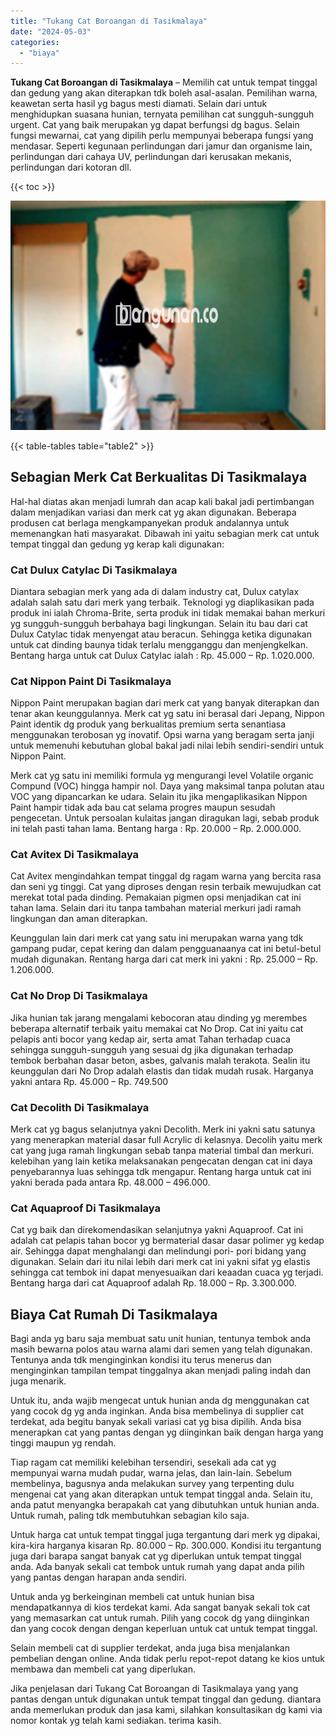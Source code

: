 ```yaml
---
title: "Tukang Cat Boroangan di Tasikmalaya"
date: "2024-05-03"
categories: 
  - "biaya"
---
```


**Tukang Cat Boroangan di Tasikmalaya** – Memilih cat untuk tempat tinggal dan gedung yang akan diterapkan tdk boleh asal-asalan. Pemilihan warna, keawetan serta hasil yg bagus mesti diamati. Selain dari untuk menghidupkan suasana hunian, ternyata pemilihan cat sungguh-sungguh urgent. Cat yang baik merupakan yg dapat berfungsi dg bagus. Selain fungsi mewarnai, cat yang dipilih perlu mempunyai beberapa fungsi yang mendasar. Seperti kegunaan perlindungan dari jamur dan organisme lain, perlindungan dari cahaya UV, perlindungan dari kerusakan mekanis, perlindungan dari kotoran dll.

{{< toc >}}

![Tukang Cat Boroangan di Tasikmalaya](/images/jasa-cat-murah22.png)

{{< table-tables table="table2" >}}

## Sebagian Merk Cat Berkualitas Di Tasikmalaya

Hal-hal diatas akan menjadi lumrah dan acap kali bakal jadi pertimbangan dalam menjadikan variasi dan merk cat yg akan digunakan. Beberapa produsen cat berlaga mengkampanyekan produk andalannya untuk memenangkan hati masyarakat. Dibawah ini yaitu sebagian merk cat untuk tempat tinggal dan gedung yg kerap kali digunakan:

### Cat Dulux Catylac Di Tasikmalaya

Diantara sebagian merk yang ada di dalam industry cat, Dulux catylax adalah salah satu dari merk yang terbaik. Teknologi yg diaplikasikan pada produk ini ialah Chroma-Brite, serta produk ini tidak memakai bahan merkuri yg sungguh-sungguh berbahaya bagi lingkungan. Selain itu bau dari cat Dulux Catylac tidak menyengat atau beracun. Sehingga ketika digunakan untuk cat dinding baunya tidak terlalu mengganggu dan menjengkelkan. Bentang harga untuk cat Dulux Catylac ialah : Rp. 45.000 – Rp. 1.020.000.

### Cat Nippon Paint Di Tasikmalaya

Nippon Paint merupakan bagian dari merk cat yang banyak diterapkan dan tenar akan keunggulannya. Merk cat yg satu ini berasal dari Jepang, Nippon Paint identik dg produk yang berkualitas premium serta senantiasa menggunakan terobosan yg inovatif. Opsi warna yang beragam serta janji untuk memenuhi kebutuhan global bakal jadi nilai lebih sendiri-sendiri untuk Nippon Paint.

Merk cat yg satu ini memiliki formula yg mengurangi level Volatile organic Compund (VOC) hingga hampir nol. Daya yang maksimal tanpa polutan atau VOC yang dipancarkan ke udara. Selain itu jika mengaplikasikan Nippon Paint hampir tidak ada bau cat selama progres maupun sesudah pengecetan. Untuk persoalan kulaitas jangan diragukan lagi, sebab produk ini telah pasti tahan lama. Bentang harga : Rp. 20.000 – Rp. 2.000.000.

### Cat Avitex Di Tasikmalaya

Cat Avitex mengindahkan tempat tinggal dg ragam warna yang bercita rasa dan seni yg tinggi. Cat yang diproses dengan resin terbaik mewujudkan cat merekat total pada dinding. Pemakaian pigmen opsi menjadikan cat ini tahan lama. Selain dari itu tanpa tambahan material merkuri jadi ramah lingkungan dan aman diterapkan.

Keunggulan lain dari merk cat yang satu ini merupakan warna yang tdk gampang pudar, cepat kering dan dalam pengguanaanya cat ini betul-betul mudah digunakan. Rentang harga dari cat merk ini yakni : Rp. 25.000 – Rp. 1.206.000.

### Cat No Drop Di Tasikmalaya

Jika hunian tak jarang mengalami kebocoran atau dinding yg merembes beberapa alternatif terbaik yaitu memakai cat No Drop. Cat ini yaitu cat pelapis anti bocor yang kedap air, serta amat Tahan terhadap cuaca sehingga sungguh-sungguh yang sesuai dg jika digunakan terhadap tembok berbahan dasar beton, asbes, galvanis malah terakota. Sealin itu keunggulan dari No Drop adalah elastis dan tidak mudah rusak. Harganya yakni antara Rp. 45.000 – Rp. 749.500

### Cat Decolith Di Tasikmalaya

Merk cat yg bagus selanjutnya yakni Decolith. Merk ini yakni satu satunya yang menerapkan material dasar full Acrylic di kelasnya. Decolih yaitu merk cat yang juga ramah lingkungan sebab tanpa material timbal dan merkuri. kelebihan yang lain ketika melaksanakan pengecatan dengan cat ini daya penyebarannya luas sehingga tdk mengapur. Rentang harga untuk cat ini yakni berada pada antara Rp. 48.000 – 496.000.

### Cat Aquaproof Di Tasikmalaya

Cat yg baik dan direkomendasikan selanjutnya yakni Aquaproof. Cat ini adalah cat pelapis tahan bocor yg bermaterial dasar dasar polimer yg kedap air. Sehingga dapat menghalangi dan melindungi pori- pori bidang yang digunakan. Selain dari itu nilai lebih dari merk cat ini yakni sifat yg elastis sehingga cat tembok ini dapat menyesuaikan dari keaadan cuaca yg terjadi. Bentang harga dari cat Aquaproof adalah Rp. 18.000 – Rp. 3.300.000.

## Biaya Cat Rumah Di Tasikmalaya

Bagi anda yg baru saja membuat satu unit hunian, tentunya tembok anda masih bewarna polos atau warna alami dari semen yang telah digunakan. Tentunya anda tdk menginginkan kondisi itu terus menerus dan menginginkan tampilan tempat tinggalnya akan menjadi paling indah dan juga menarik.

Untuk itu, anda wajib mengecat untuk hunian anda dg menggunakan cat yang cocok dg yg anda inginkan. Anda bisa membelinya di supplier cat terdekat, ada begitu banyak sekali variasi cat yg bisa dipilih. Anda bisa menerapkan cat yang pantas dengan yg diinginkan baik dengan harga yang tinggi maupun yg rendah.

Tiap ragam cat memiliki kelebihan tersendiri, sesekali ada cat yg mempunyai warna mudah pudar, warna jelas, dan lain-lain. Sebelum membelinya, bagusnya anda melakukan survey yang terpenting dulu mengenai cat yang akan diterapkan untuk tempat tinggal anda. Selain itu, anda patut menyangka berapakah cat yang dibutuhkan untuk hunian anda. Untuk rumah, paling tdk membutuhkan sebagian kilo saja.

Untuk harga cat untuk tempat tinggal juga tergantung dari merk yg dipakai, kira-kira harganya kisaran Rp. 80.000 – Rp. 300.000. Kondisi itu tergantung juga dari barapa sangat banyak cat yg diperlukan untuk tempat tinggal anda. Ada banyak sekali cat tembok untuk rumah yang dapat anda pilih yang pantas dengan harapan anda sendiri.

Untuk anda yg berkeinginan membeli cat untuk hunian bisa mendapatkannya di kios terdekat kami. Ada sangat banyak sekali tok cat yang memasarkan cat untuk rumah. Pilih yang cocok dg yang diinginkan dan yang cocok dengan dengan keperluan untuk cat untuk tempat tinggal.

Selain membeli cat di supplier terdekat, anda juga bisa menjalankan pembelian dengan online. Anda tidak perlu repot-repot datang ke kios untuk membawa dan membeli cat yang diperlukan.

Jika penjelasan dari Tukang Cat Boroangan di Tasikmalaya yang yang pantas dengan untuk digunakan untuk tempat tinggal dan gedung. diantara anda memerlukan produk dan jasa kami, silahkan konsultasikan dg kami via nomor kontak yg telah kami sediakan. terima kasih.
